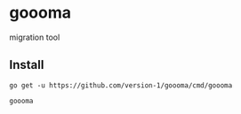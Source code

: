 # goooma

migration tool


## Install

```
go get -u https://github.com/version-1/goooma/cmd/goooma

goooma
```
